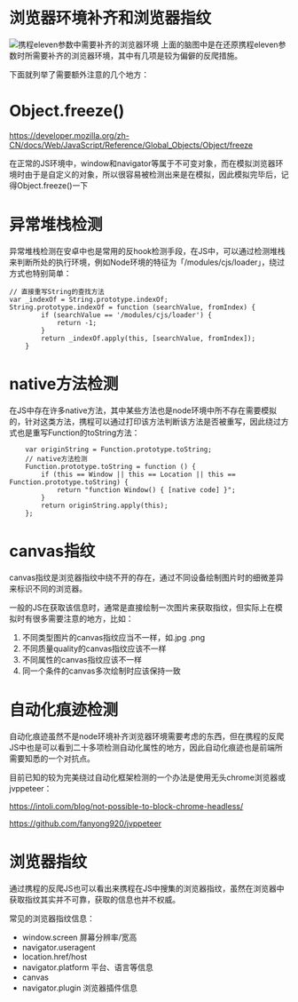 # 浏览器环境补齐和浏览器指纹
![携程eleven参数中需要补齐的浏览器环境](http://oss.alienhe.cn/20200915204203.png)
上面的脑图中是在还原携程eleven参数时所需要补齐的浏览器环境，其中有几项是较为偏僻的反爬措施。

下面就列举了需要额外注意的几个地方：
# Object.freeze()
https://developer.mozilla.org/zh-CN/docs/Web/JavaScript/Reference/Global_Objects/Object/freeze

在正常的JS环境中，window和navigator等属于不可变对象，而在模拟浏览器环境时由于是自定义的对象，所以很容易被检测出来是在模拟，因此模拟完毕后，记得Object.freeze()一下

# 异常堆栈检测
异常堆栈检测在安卓中也是常用的反hook检测手段，在JS中，可以通过检测堆栈来判断所处的执行环境，例如Node环境的特征为「/modules/cjs/loader」，绕过方式也特别简单：
```
// 直接重写String的查找方法
var _indexOf = String.prototype.indexOf;
String.prototype.indexOf = function (searchValue, fromIndex) {
        if (searchValue == '/modules/cjs/loader') {
            return -1;
        }
        return _indexOf.apply(this, [searchValue, fromIndex]);
    }
```

# native方法检测
在JS中存在许多native方法，其中某些方法也是node环境中所不存在需要模拟的，针对这类方法，携程可以通过打印该方法判断该方法是否被重写，因此绕过方式也是重写Function的toString方法：
```
    var originString = Function.prototype.toString;
    // native方法检测
    Function.prototype.toString = function () {
        if (this == Window || this == Location || this == Function.prototype.toString) {
            return "function Window() { [native code] }";
        }
        return originString.apply(this);
    };
```

# canvas指纹
canvas指纹是浏览器指纹中绕不开的存在，通过不同设备绘制图片时的细微差异来标识不同的浏览器。

一般的JS在获取该信息时，通常是直接绘制一次图片来获取指纹，但实际上在模拟时有很多需要注意的地方，比如：
1. 不同类型图片的canvas指纹应当不一样，如.jpg .png
2. 不同质量quality的canvas指纹应该不一样
3. 不同属性的canvas指纹应该不一样
4. 同一个条件的canvas多次绘制时应该保持一致

# 自动化痕迹检测
自动化痕迹虽然不是node环境补齐浏览器环境需要考虑的东西，但在携程的反爬JS中也是可以看到二十多项检测自动化属性的地方，因此自动化痕迹也是前端所需要知悉的一个对抗点。

目前已知的较为完美绕过自动化框架检测的一个办法是使用无头chrome浏览器或jvppeteer：

https://intoli.com/blog/not-possible-to-block-chrome-headless/

https://github.com/fanyong920/jvppeteer

# 浏览器指纹
通过携程的反爬JS也可以看出来携程在JS中搜集的浏览器指纹，虽然在浏览器中获取指纹其实并不可靠，获取的信息也并不权威。

常见的浏览器指纹信息：
* window.screen 屏幕分辨率/宽高
* navigator.useragent
* location.href/host
* navigator.platform 平台、语言等信息
* canvas
* navigator.plugin 浏览器插件信息
